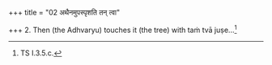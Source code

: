 +++
title = "02 अथैनमुपस्पृशति तन् त्वा"

+++
2. Then (the Adhvaryu) touches it (the tree) with taṁ tvā juṣe...[^1]  

[^1]: TS I.3.5.c.
